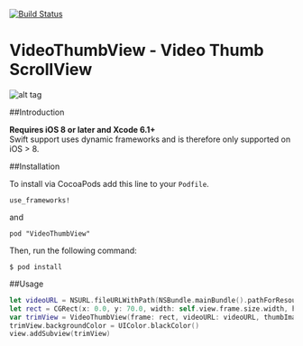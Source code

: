 [![Build Status](https://travis-ci.org/toygard/VideoThumbView.svg?branch=master)](https://travis-ci.org/toygard/VideoThumbView)

# VideoThumbView - Video Thumb ScrollView
![alt tag](http://i60.tinypic.com/ma8g09.png)

##Introduction

__Requires iOS 8 or later and Xcode 6.1+__<br/>
 Swift support uses dynamic frameworks and is therefore only supported on iOS > 8.

##Installation

To install via CocoaPods add this line to your `Podfile`.

```
use_frameworks!
```
and
```
pod "VideoThumbView"
```

Then, run the following command:

```$ pod install```

##Usage

```swift
let videoURL = NSURL.fileURLWithPath(NSBundle.mainBundle().pathForResource("Video", ofType: "mp4")!)!
let rect = CGRect(x: 0.0, y: 70.0, width: self.view.frame.size.width, height: 100.0)
var trimView = VideoThumbView(frame: rect, videoURL: videoURL, thumbImageWidth: 100)
trimView.backgroundColor = UIColor.blackColor()
view.addSubview(trimView)
```

